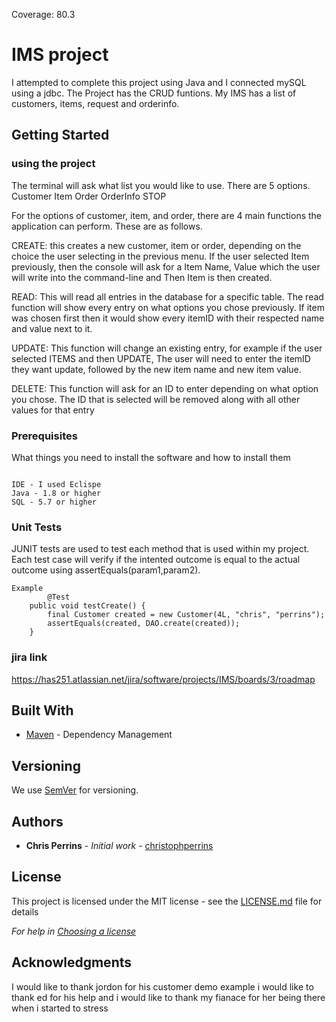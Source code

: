 Coverage: 80.3
# IMS project


I attempted to complete this project using Java and I connected mySQL using a jdbc.
The Project has the CRUD funtions.
My IMS has a list of customers, items, request and orderinfo.
## Getting Started



### using the project
The terminal will ask what list you would like to use. There are 5 options. Customer Item Order OrderInfo STOP

For the options of customer, item, and order, there are 4 main functions the application can perform. These are as follows.

CREATE: this creates a new customer, item or order, depending on the choice the user selecting in the previous menu. 
If the user selected Item previously, 
then the console will ask for a Item Name, Value which the user will write into the command-line and 
Then Item is then created.

READ: This will read all entries in the database for a specific table.
The read function will show every entry on what options you chose previously.
If item was chosen first then it would show every itemID with their respected name and value next to it. 


UPDATE: This function will change an existing entry, 
for example if the user selected ITEMS and then UPDATE, 
The user will need to enter the itemID they want update, followed by the new item name
 and new item value.

DELETE: This function will ask for an ID to enter depending on what option you chose. 
The ID that is selected will be removed along with all other values for that entry
### Prerequisites

What things you need to install the software and how to install them

```

IDE - I used Eclispe
Java - 1.8 or higher
SQL - 5.7 or higher
```



### Unit Tests 

JUNIT tests are used to test each method that is used within my project.
Each test case will verify if the intented outcome is equal to the actual outcome using assertEquals(param1,param2).
```
Example
        @Test
	public void testCreate() {
		final Customer created = new Customer(4L, "chris", "perrins");
		assertEquals(created, DAO.create(created));
	}

```

### jira link
https://has251.atlassian.net/jira/software/projects/IMS/boards/3/roadmap

## Built With

* [Maven](https://maven.apache.org/) - Dependency Management

## Versioning

We use [SemVer](http://semver.org/) for versioning.

## Authors

* **Chris Perrins** - *Initial work* - [christophperrins](https://github.com/christophperrins)

## License

This project is licensed under the MIT license - see the [LICENSE.md](LICENSE.md) file for details 

*For help in [Choosing a license](https://choosealicense.com/)*

## Acknowledgments

I would like to thank jordon for his customer demo example
i would like to thank ed for his help
and i would like to thank my fianace for her being there when i started to stress


